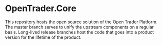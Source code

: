 # OpenTrader.Core
This repository hosts the open source solution of the Open Trader Platform. The master branch serves to unify the upstream components on a regular basis. Long-lived release branches host the code that goes into a product version for the lifetime of the product.
